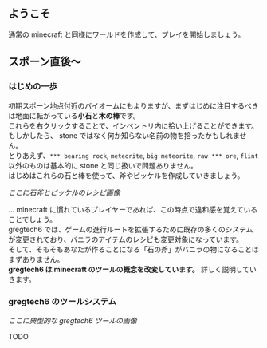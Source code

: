 ## ようこそ
通常の minecraft と同様にワールドを作成して、プレイを開始しましょう。

## スポーン直後～
### はじめの一歩
初期スポーン地点付近のバイオームにもよりますが、まずはじめに注目するべきは地面に転がっている**小石**と**木の棒**です。  
これらを右クリックすることで、インベントリ内に拾い上げることができます。  
もしかしたら、 stone ではなく何か知らない名前の物を拾ったかもしれません。  
とりあえず、`*** bearing rock`, `meteorite`, `big meteorite`, `raw *** ore`, `flint` 以外のものは基本的に stone と同じ扱いで問題ありません。  
はじめはこれらの石と棒を使って、斧やピッケルを作成していきましょう。 

*ここに石斧とピッケルのレシピ画像*

... minecraft に慣れているプレイヤーであれば、この時点で違和感を覚えていることでしょう。  
gregtech6 では、ゲームの進行ルートを拡張するために既存の多くのシステムが変更されており、バニラのアイテムのレシピも変更対象になっています。  
そして、そもそもあなたが作ることになる「石の斧」がバニラの物になることはまずありません。  
**gregtech6 は minecraft のツールの概念を改変しています。** 詳しく説明していきます。

### gregtech6 のツールシステム
*ここに典型的な gregtech6 ツールの画像*

TODO